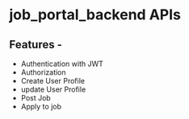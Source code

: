 # job_portal_backend APIs


## Features -
- Authentication with JWT
- Authorization
- Create User Profile
- update User Profile
- Post Job
- Apply to job

